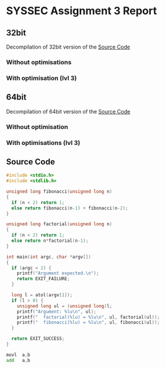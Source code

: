 # SYSSEC Assignment 3 Report

## 32bit

Decompilation of 32bit version of the [Source Code](#source-code)

### Without optimisations

### With optimisation (lvl 3)

## 64bit

Decompilation of 64bit version of the [Source Code](#source-code)

### Without optimisation

### With optimisations (lvl 3)

## Source Code

```c
#include <stdio.h>
#include <stdlib.h>

unsigned long fibonacci(unsigned long n)
{
  if (n < 2) return 1;
  else return fibonacci(n-1) + fibonacci(n-2);
}

unsigned long factorial(unsigned long n)
{
  if (n < 2) return 1;
  else return n*factorial(n-1);
}

int main(int argc, char *argv[])
{
  if (argc < 2) {
    printf("Argument expected.\n");
    return EXIT_FAILURE;
  }

  long l = atol(argv[1]);
  if (l > 0) {
    unsigned long ul = (unsigned long)l;
    printf("Argument: %lu\n", ul);
    printf("  factorial(%lu) = %lu\n", ul, factorial(ul));
    printf("  fibonacci(%lu) = %lu\n", ul, fibonacci(ul));
  }

  return EXIT_SUCCESS;
}
```

```asm
movl  a,b
add   a,b
```